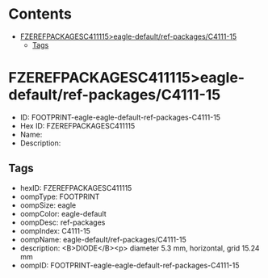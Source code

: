 



Contents
========

* [FZEREFPACKAGESC411115>eagle-default/ref-packages/C4111-15](#fzerefpackagesc411115eagle-defaultref-packagesc4111-15)
	* [Tags](#tags)

# FZEREFPACKAGESC411115>eagle-default/ref-packages/C4111-15

- ID: FOOTPRINT-eagle-eagle-default-ref-packages-C4111-15
- Hex ID: FZEREFPACKAGESC411115
- Name: 
- Description: 

## Tags

- hexID: FZEREFPACKAGESC411115
- oompType: FOOTPRINT
- oompSize: eagle
- oompColor: eagle-default
- oompDesc: ref-packages
- oompIndex: C4111-15
- oompName: eagle-default/ref-packages/C4111-15
- description: &lt;B&gt;DIODE&lt;/B&gt;&lt;p&gt;&#xD;
diameter 5.3 mm, horizontal, grid 15.24 mm
- oompID: FOOTPRINT-eagle-eagle-default-ref-packages-C4111-15
